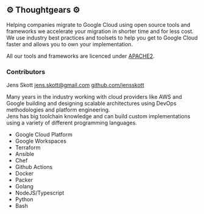 ## :gear: Thoughtgears :gear:

Helping companies migrate to Google Cloud using open source tools and frameworks we accelerate your migration in shorter time and for less cost.  We use industry best practices and toolsets to help you get to Google Cloud faster and allows you to own your implementation.  

All our tools and frameworks are licenced under [APACHE2](https://github.com/thoughtgears/.github/blob/main/LICENCE). 

### Contributors

Jens Skott [jens.skott@gmail.com](mailto:jens.skott@gmail.com)  [github.com/jensskott](https://github.com/jensskott)  

Many years in the industry working with cloud providers like AWS and Google building and designing scalable architectures using DevOps methodologies and platform engineering.  
Jens has big toolchain knowledge and can build custom implementations using a variety of different programming languages.  

* Google Cloud Platform
* Google Workspaces
* Terraform
* Ansible
* Chef
* Github Actions
* Docker
* Packer
* Golang
* NodeJS/Typescript
* Python
* Bash
